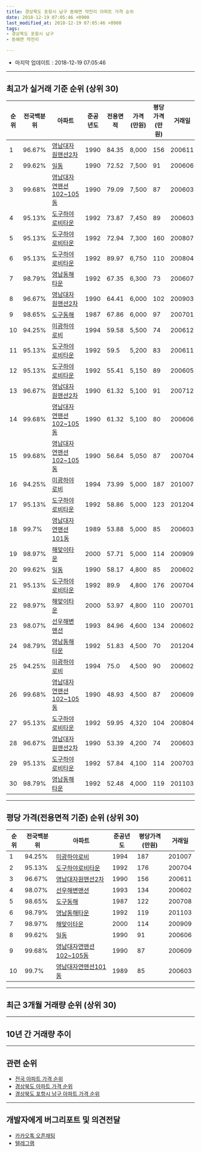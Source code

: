 ```yaml
---
title: 경상북도 포항시 남구 동해면 약전리 아파트 가격 순위
date: 2018-12-19 07:05:46 +0900
last_modified_at: 2018-12-19 07:05:46 +0900
tags:
- 경상북도 포항시 남구
- 동해면 약전리

---
```


* 마지막 업데이트 : 2018-12-19 07:05:46

---

## 최고가 실거래 기준 순위 (상위 30)


|순위|전국백분위|아파트|준공년도|전용면적|가격(만원)|평당가격(만원)|거래일|
|---|---|---|---|---|---|---|---|
|1|96.67%|[영남대자원맨션2차](https://search.naver.com/search.naver?query=%EA%B2%BD%EC%83%81%EB%B6%81%EB%8F%84+%ED%8F%AC%ED%95%AD%EC%8B%9C+%EB%82%A8%EA%B5%AC+%EB%8F%99%ED%95%B4%EB%A9%B4+%EC%95%BD%EC%A0%84%EB%A6%AC+%EC%98%81%EB%82%A8%EB%8C%80%EC%9E%90%EC%9B%90%EB%A7%A8%EC%85%982%EC%B0%A8)|1990|84.35|8,000|156|200611|
|2|99.62%|[일동](https://search.naver.com/search.naver?query=%EA%B2%BD%EC%83%81%EB%B6%81%EB%8F%84+%ED%8F%AC%ED%95%AD%EC%8B%9C+%EB%82%A8%EA%B5%AC+%EB%8F%99%ED%95%B4%EB%A9%B4+%EC%95%BD%EC%A0%84%EB%A6%AC+%EC%9D%BC%EB%8F%99)|1990|72.52|7,500|91|200606|
|3|99.68%|[영남대자연맨션102~105동](https://search.naver.com/search.naver?query=%EA%B2%BD%EC%83%81%EB%B6%81%EB%8F%84+%ED%8F%AC%ED%95%AD%EC%8B%9C+%EB%82%A8%EA%B5%AC+%EB%8F%99%ED%95%B4%EB%A9%B4+%EC%95%BD%EC%A0%84%EB%A6%AC+%EC%98%81%EB%82%A8%EB%8C%80%EC%9E%90%EC%97%B0%EB%A7%A8%EC%85%98102%7E105%EB%8F%99)|1990|79.09|7,500|87|200603|
|4|95.13%|[도구하야로비타운](https://search.naver.com/search.naver?query=%EA%B2%BD%EC%83%81%EB%B6%81%EB%8F%84+%ED%8F%AC%ED%95%AD%EC%8B%9C+%EB%82%A8%EA%B5%AC+%EB%8F%99%ED%95%B4%EB%A9%B4+%EC%95%BD%EC%A0%84%EB%A6%AC+%EB%8F%84%EA%B5%AC%ED%95%98%EC%95%BC%EB%A1%9C%EB%B9%84%ED%83%80%EC%9A%B4)|1992|73.87|7,450|89|200603|
|5|95.13%|[도구하야로비타운](https://search.naver.com/search.naver?query=%EA%B2%BD%EC%83%81%EB%B6%81%EB%8F%84+%ED%8F%AC%ED%95%AD%EC%8B%9C+%EB%82%A8%EA%B5%AC+%EB%8F%99%ED%95%B4%EB%A9%B4+%EC%95%BD%EC%A0%84%EB%A6%AC+%EB%8F%84%EA%B5%AC%ED%95%98%EC%95%BC%EB%A1%9C%EB%B9%84%ED%83%80%EC%9A%B4)|1992|72.94|7,300|160|200807|
|6|95.13%|[도구하야로비타운](https://search.naver.com/search.naver?query=%EA%B2%BD%EC%83%81%EB%B6%81%EB%8F%84+%ED%8F%AC%ED%95%AD%EC%8B%9C+%EB%82%A8%EA%B5%AC+%EB%8F%99%ED%95%B4%EB%A9%B4+%EC%95%BD%EC%A0%84%EB%A6%AC+%EB%8F%84%EA%B5%AC%ED%95%98%EC%95%BC%EB%A1%9C%EB%B9%84%ED%83%80%EC%9A%B4)|1992|89.97|6,750|110|200804|
|7|98.79%|[영남동해타운](https://search.naver.com/search.naver?query=%EA%B2%BD%EC%83%81%EB%B6%81%EB%8F%84+%ED%8F%AC%ED%95%AD%EC%8B%9C+%EB%82%A8%EA%B5%AC+%EB%8F%99%ED%95%B4%EB%A9%B4+%EC%95%BD%EC%A0%84%EB%A6%AC+%EC%98%81%EB%82%A8%EB%8F%99%ED%95%B4%ED%83%80%EC%9A%B4)|1992|67.35|6,300|73|200607|
|8|96.67%|[영남대자원맨션2차](https://search.naver.com/search.naver?query=%EA%B2%BD%EC%83%81%EB%B6%81%EB%8F%84+%ED%8F%AC%ED%95%AD%EC%8B%9C+%EB%82%A8%EA%B5%AC+%EB%8F%99%ED%95%B4%EB%A9%B4+%EC%95%BD%EC%A0%84%EB%A6%AC+%EC%98%81%EB%82%A8%EB%8C%80%EC%9E%90%EC%9B%90%EB%A7%A8%EC%85%982%EC%B0%A8)|1990|64.41|6,000|102|200903|
|9|98.65%|[도구동해](https://search.naver.com/search.naver?query=%EA%B2%BD%EC%83%81%EB%B6%81%EB%8F%84+%ED%8F%AC%ED%95%AD%EC%8B%9C+%EB%82%A8%EA%B5%AC+%EB%8F%99%ED%95%B4%EB%A9%B4+%EC%95%BD%EC%A0%84%EB%A6%AC+%EB%8F%84%EA%B5%AC%EB%8F%99%ED%95%B4)|1987|67.86|6,000|97|200701|
|10|94.25%|[미광하야로비](https://search.naver.com/search.naver?query=%EA%B2%BD%EC%83%81%EB%B6%81%EB%8F%84+%ED%8F%AC%ED%95%AD%EC%8B%9C+%EB%82%A8%EA%B5%AC+%EB%8F%99%ED%95%B4%EB%A9%B4+%EC%95%BD%EC%A0%84%EB%A6%AC+%EB%AF%B8%EA%B4%91%ED%95%98%EC%95%BC%EB%A1%9C%EB%B9%84)|1994|59.58|5,500|74|200612|
|11|95.13%|[도구하야로비타운](https://search.naver.com/search.naver?query=%EA%B2%BD%EC%83%81%EB%B6%81%EB%8F%84+%ED%8F%AC%ED%95%AD%EC%8B%9C+%EB%82%A8%EA%B5%AC+%EB%8F%99%ED%95%B4%EB%A9%B4+%EC%95%BD%EC%A0%84%EB%A6%AC+%EB%8F%84%EA%B5%AC%ED%95%98%EC%95%BC%EB%A1%9C%EB%B9%84%ED%83%80%EC%9A%B4)|1992|59.5|5,200|83|200611|
|12|95.13%|[도구하야로비타운](https://search.naver.com/search.naver?query=%EA%B2%BD%EC%83%81%EB%B6%81%EB%8F%84+%ED%8F%AC%ED%95%AD%EC%8B%9C+%EB%82%A8%EA%B5%AC+%EB%8F%99%ED%95%B4%EB%A9%B4+%EC%95%BD%EC%A0%84%EB%A6%AC+%EB%8F%84%EA%B5%AC%ED%95%98%EC%95%BC%EB%A1%9C%EB%B9%84%ED%83%80%EC%9A%B4)|1992|55.41|5,150|89|200605|
|13|96.67%|[영남대자원맨션2차](https://search.naver.com/search.naver?query=%EA%B2%BD%EC%83%81%EB%B6%81%EB%8F%84+%ED%8F%AC%ED%95%AD%EC%8B%9C+%EB%82%A8%EA%B5%AC+%EB%8F%99%ED%95%B4%EB%A9%B4+%EC%95%BD%EC%A0%84%EB%A6%AC+%EC%98%81%EB%82%A8%EB%8C%80%EC%9E%90%EC%9B%90%EB%A7%A8%EC%85%982%EC%B0%A8)|1990|61.32|5,100|91|200712|
|14|99.68%|[영남대자연맨션102~105동](https://search.naver.com/search.naver?query=%EA%B2%BD%EC%83%81%EB%B6%81%EB%8F%84+%ED%8F%AC%ED%95%AD%EC%8B%9C+%EB%82%A8%EA%B5%AC+%EB%8F%99%ED%95%B4%EB%A9%B4+%EC%95%BD%EC%A0%84%EB%A6%AC+%EC%98%81%EB%82%A8%EB%8C%80%EC%9E%90%EC%97%B0%EB%A7%A8%EC%85%98102%7E105%EB%8F%99)|1990|61.32|5,100|80|200606|
|15|99.68%|[영남대자연맨션102~105동](https://search.naver.com/search.naver?query=%EA%B2%BD%EC%83%81%EB%B6%81%EB%8F%84+%ED%8F%AC%ED%95%AD%EC%8B%9C+%EB%82%A8%EA%B5%AC+%EB%8F%99%ED%95%B4%EB%A9%B4+%EC%95%BD%EC%A0%84%EB%A6%AC+%EC%98%81%EB%82%A8%EB%8C%80%EC%9E%90%EC%97%B0%EB%A7%A8%EC%85%98102%7E105%EB%8F%99)|1990|56.64|5,050|87|200704|
|16|94.25%|[미광하야로비](https://search.naver.com/search.naver?query=%EA%B2%BD%EC%83%81%EB%B6%81%EB%8F%84+%ED%8F%AC%ED%95%AD%EC%8B%9C+%EB%82%A8%EA%B5%AC+%EB%8F%99%ED%95%B4%EB%A9%B4+%EC%95%BD%EC%A0%84%EB%A6%AC+%EB%AF%B8%EA%B4%91%ED%95%98%EC%95%BC%EB%A1%9C%EB%B9%84)|1994|73.99|5,000|187|201007|
|17|95.13%|[도구하야로비타운](https://search.naver.com/search.naver?query=%EA%B2%BD%EC%83%81%EB%B6%81%EB%8F%84+%ED%8F%AC%ED%95%AD%EC%8B%9C+%EB%82%A8%EA%B5%AC+%EB%8F%99%ED%95%B4%EB%A9%B4+%EC%95%BD%EC%A0%84%EB%A6%AC+%EB%8F%84%EA%B5%AC%ED%95%98%EC%95%BC%EB%A1%9C%EB%B9%84%ED%83%80%EC%9A%B4)|1992|58.86|5,000|123|201204|
|18|99.7%|[영남대자연맨션101동](https://search.naver.com/search.naver?query=%EA%B2%BD%EC%83%81%EB%B6%81%EB%8F%84+%ED%8F%AC%ED%95%AD%EC%8B%9C+%EB%82%A8%EA%B5%AC+%EB%8F%99%ED%95%B4%EB%A9%B4+%EC%95%BD%EC%A0%84%EB%A6%AC+%EC%98%81%EB%82%A8%EB%8C%80%EC%9E%90%EC%97%B0%EB%A7%A8%EC%85%98101%EB%8F%99)|1989|53.88|5,000|85|200603|
|19|98.97%|[해맞이타운](https://search.naver.com/search.naver?query=%EA%B2%BD%EC%83%81%EB%B6%81%EB%8F%84+%ED%8F%AC%ED%95%AD%EC%8B%9C+%EB%82%A8%EA%B5%AC+%EB%8F%99%ED%95%B4%EB%A9%B4+%EC%95%BD%EC%A0%84%EB%A6%AC+%ED%95%B4%EB%A7%9E%EC%9D%B4%ED%83%80%EC%9A%B4)|2000|57.71|5,000|114|200909|
|20|99.62%|[일동](https://search.naver.com/search.naver?query=%EA%B2%BD%EC%83%81%EB%B6%81%EB%8F%84+%ED%8F%AC%ED%95%AD%EC%8B%9C+%EB%82%A8%EA%B5%AC+%EB%8F%99%ED%95%B4%EB%A9%B4+%EC%95%BD%EC%A0%84%EB%A6%AC+%EC%9D%BC%EB%8F%99)|1990|58.17|4,800|85|200602|
|21|95.13%|[도구하야로비타운](https://search.naver.com/search.naver?query=%EA%B2%BD%EC%83%81%EB%B6%81%EB%8F%84+%ED%8F%AC%ED%95%AD%EC%8B%9C+%EB%82%A8%EA%B5%AC+%EB%8F%99%ED%95%B4%EB%A9%B4+%EC%95%BD%EC%A0%84%EB%A6%AC+%EB%8F%84%EA%B5%AC%ED%95%98%EC%95%BC%EB%A1%9C%EB%B9%84%ED%83%80%EC%9A%B4)|1992|89.9|4,800|176|200704|
|22|98.97%|[해맞이타운](https://search.naver.com/search.naver?query=%EA%B2%BD%EC%83%81%EB%B6%81%EB%8F%84+%ED%8F%AC%ED%95%AD%EC%8B%9C+%EB%82%A8%EA%B5%AC+%EB%8F%99%ED%95%B4%EB%A9%B4+%EC%95%BD%EC%A0%84%EB%A6%AC+%ED%95%B4%EB%A7%9E%EC%9D%B4%ED%83%80%EC%9A%B4)|2000|53.97|4,800|110|200701|
|23|98.07%|[선우해변맨션](https://search.naver.com/search.naver?query=%EA%B2%BD%EC%83%81%EB%B6%81%EB%8F%84+%ED%8F%AC%ED%95%AD%EC%8B%9C+%EB%82%A8%EA%B5%AC+%EB%8F%99%ED%95%B4%EB%A9%B4+%EC%95%BD%EC%A0%84%EB%A6%AC+%EC%84%A0%EC%9A%B0%ED%95%B4%EB%B3%80%EB%A7%A8%EC%85%98)|1993|84.96|4,600|134|200602|
|24|98.79%|[영남동해타운](https://search.naver.com/search.naver?query=%EA%B2%BD%EC%83%81%EB%B6%81%EB%8F%84+%ED%8F%AC%ED%95%AD%EC%8B%9C+%EB%82%A8%EA%B5%AC+%EB%8F%99%ED%95%B4%EB%A9%B4+%EC%95%BD%EC%A0%84%EB%A6%AC+%EC%98%81%EB%82%A8%EB%8F%99%ED%95%B4%ED%83%80%EC%9A%B4)|1992|51.83|4,500|70|201204|
|25|94.25%|[미광하야로비](https://search.naver.com/search.naver?query=%EA%B2%BD%EC%83%81%EB%B6%81%EB%8F%84+%ED%8F%AC%ED%95%AD%EC%8B%9C+%EB%82%A8%EA%B5%AC+%EB%8F%99%ED%95%B4%EB%A9%B4+%EC%95%BD%EC%A0%84%EB%A6%AC+%EB%AF%B8%EA%B4%91%ED%95%98%EC%95%BC%EB%A1%9C%EB%B9%84)|1994|75.0|4,500|90|200602|
|26|99.68%|[영남대자연맨션102~105동](https://search.naver.com/search.naver?query=%EA%B2%BD%EC%83%81%EB%B6%81%EB%8F%84+%ED%8F%AC%ED%95%AD%EC%8B%9C+%EB%82%A8%EA%B5%AC+%EB%8F%99%ED%95%B4%EB%A9%B4+%EC%95%BD%EC%A0%84%EB%A6%AC+%EC%98%81%EB%82%A8%EB%8C%80%EC%9E%90%EC%97%B0%EB%A7%A8%EC%85%98102%7E105%EB%8F%99)|1990|48.93|4,500|87|200609|
|27|95.13%|[도구하야로비타운](https://search.naver.com/search.naver?query=%EA%B2%BD%EC%83%81%EB%B6%81%EB%8F%84+%ED%8F%AC%ED%95%AD%EC%8B%9C+%EB%82%A8%EA%B5%AC+%EB%8F%99%ED%95%B4%EB%A9%B4+%EC%95%BD%EC%A0%84%EB%A6%AC+%EB%8F%84%EA%B5%AC%ED%95%98%EC%95%BC%EB%A1%9C%EB%B9%84%ED%83%80%EC%9A%B4)|1992|59.95|4,320|104|200804|
|28|96.67%|[영남대자원맨션2차](https://search.naver.com/search.naver?query=%EA%B2%BD%EC%83%81%EB%B6%81%EB%8F%84+%ED%8F%AC%ED%95%AD%EC%8B%9C+%EB%82%A8%EA%B5%AC+%EB%8F%99%ED%95%B4%EB%A9%B4+%EC%95%BD%EC%A0%84%EB%A6%AC+%EC%98%81%EB%82%A8%EB%8C%80%EC%9E%90%EC%9B%90%EB%A7%A8%EC%85%982%EC%B0%A8)|1990|53.39|4,200|74|200603|
|29|95.13%|[도구하야로비타운](https://search.naver.com/search.naver?query=%EA%B2%BD%EC%83%81%EB%B6%81%EB%8F%84+%ED%8F%AC%ED%95%AD%EC%8B%9C+%EB%82%A8%EA%B5%AC+%EB%8F%99%ED%95%B4%EB%A9%B4+%EC%95%BD%EC%A0%84%EB%A6%AC+%EB%8F%84%EA%B5%AC%ED%95%98%EC%95%BC%EB%A1%9C%EB%B9%84%ED%83%80%EC%9A%B4)|1992|57.84|4,100|114|200703|
|30|98.79%|[영남동해타운](https://search.naver.com/search.naver?query=%EA%B2%BD%EC%83%81%EB%B6%81%EB%8F%84+%ED%8F%AC%ED%95%AD%EC%8B%9C+%EB%82%A8%EA%B5%AC+%EB%8F%99%ED%95%B4%EB%A9%B4+%EC%95%BD%EC%A0%84%EB%A6%AC+%EC%98%81%EB%82%A8%EB%8F%99%ED%95%B4%ED%83%80%EC%9A%B4)|1992|52.48|4,000|119|201103|


---

## 평당 가격(전용면적 기준) 순위 (상위 30)


|순위|전국백분위|아파트|준공년도|평당가격(만원)|거래일|
|---|---|---|---|---|---|
|1|94.25%|[미광하야로비](https://search.naver.com/search.naver?query=%EA%B2%BD%EC%83%81%EB%B6%81%EB%8F%84+%ED%8F%AC%ED%95%AD%EC%8B%9C+%EB%82%A8%EA%B5%AC+%EB%8F%99%ED%95%B4%EB%A9%B4+%EC%95%BD%EC%A0%84%EB%A6%AC+%EB%AF%B8%EA%B4%91%ED%95%98%EC%95%BC%EB%A1%9C%EB%B9%84)|1994|187|201007|
|2|95.13%|[도구하야로비타운](https://search.naver.com/search.naver?query=%EA%B2%BD%EC%83%81%EB%B6%81%EB%8F%84+%ED%8F%AC%ED%95%AD%EC%8B%9C+%EB%82%A8%EA%B5%AC+%EB%8F%99%ED%95%B4%EB%A9%B4+%EC%95%BD%EC%A0%84%EB%A6%AC+%EB%8F%84%EA%B5%AC%ED%95%98%EC%95%BC%EB%A1%9C%EB%B9%84%ED%83%80%EC%9A%B4)|1992|176|200704|
|3|96.67%|[영남대자원맨션2차](https://search.naver.com/search.naver?query=%EA%B2%BD%EC%83%81%EB%B6%81%EB%8F%84+%ED%8F%AC%ED%95%AD%EC%8B%9C+%EB%82%A8%EA%B5%AC+%EB%8F%99%ED%95%B4%EB%A9%B4+%EC%95%BD%EC%A0%84%EB%A6%AC+%EC%98%81%EB%82%A8%EB%8C%80%EC%9E%90%EC%9B%90%EB%A7%A8%EC%85%982%EC%B0%A8)|1990|156|200611|
|4|98.07%|[선우해변맨션](https://search.naver.com/search.naver?query=%EA%B2%BD%EC%83%81%EB%B6%81%EB%8F%84+%ED%8F%AC%ED%95%AD%EC%8B%9C+%EB%82%A8%EA%B5%AC+%EB%8F%99%ED%95%B4%EB%A9%B4+%EC%95%BD%EC%A0%84%EB%A6%AC+%EC%84%A0%EC%9A%B0%ED%95%B4%EB%B3%80%EB%A7%A8%EC%85%98)|1993|134|200602|
|5|98.65%|[도구동해](https://search.naver.com/search.naver?query=%EA%B2%BD%EC%83%81%EB%B6%81%EB%8F%84+%ED%8F%AC%ED%95%AD%EC%8B%9C+%EB%82%A8%EA%B5%AC+%EB%8F%99%ED%95%B4%EB%A9%B4+%EC%95%BD%EC%A0%84%EB%A6%AC+%EB%8F%84%EA%B5%AC%EB%8F%99%ED%95%B4)|1987|122|200708|
|6|98.79%|[영남동해타운](https://search.naver.com/search.naver?query=%EA%B2%BD%EC%83%81%EB%B6%81%EB%8F%84+%ED%8F%AC%ED%95%AD%EC%8B%9C+%EB%82%A8%EA%B5%AC+%EB%8F%99%ED%95%B4%EB%A9%B4+%EC%95%BD%EC%A0%84%EB%A6%AC+%EC%98%81%EB%82%A8%EB%8F%99%ED%95%B4%ED%83%80%EC%9A%B4)|1992|119|201103|
|7|98.97%|[해맞이타운](https://search.naver.com/search.naver?query=%EA%B2%BD%EC%83%81%EB%B6%81%EB%8F%84+%ED%8F%AC%ED%95%AD%EC%8B%9C+%EB%82%A8%EA%B5%AC+%EB%8F%99%ED%95%B4%EB%A9%B4+%EC%95%BD%EC%A0%84%EB%A6%AC+%ED%95%B4%EB%A7%9E%EC%9D%B4%ED%83%80%EC%9A%B4)|2000|114|200909|
|8|99.62%|[일동](https://search.naver.com/search.naver?query=%EA%B2%BD%EC%83%81%EB%B6%81%EB%8F%84+%ED%8F%AC%ED%95%AD%EC%8B%9C+%EB%82%A8%EA%B5%AC+%EB%8F%99%ED%95%B4%EB%A9%B4+%EC%95%BD%EC%A0%84%EB%A6%AC+%EC%9D%BC%EB%8F%99)|1990|91|200606|
|9|99.68%|[영남대자연맨션102~105동](https://search.naver.com/search.naver?query=%EA%B2%BD%EC%83%81%EB%B6%81%EB%8F%84+%ED%8F%AC%ED%95%AD%EC%8B%9C+%EB%82%A8%EA%B5%AC+%EB%8F%99%ED%95%B4%EB%A9%B4+%EC%95%BD%EC%A0%84%EB%A6%AC+%EC%98%81%EB%82%A8%EB%8C%80%EC%9E%90%EC%97%B0%EB%A7%A8%EC%85%98102%7E105%EB%8F%99)|1990|87|200609|
|10|99.7%|[영남대자연맨션101동](https://search.naver.com/search.naver?query=%EA%B2%BD%EC%83%81%EB%B6%81%EB%8F%84+%ED%8F%AC%ED%95%AD%EC%8B%9C+%EB%82%A8%EA%B5%AC+%EB%8F%99%ED%95%B4%EB%A9%B4+%EC%95%BD%EC%A0%84%EB%A6%AC+%EC%98%81%EB%82%A8%EB%8C%80%EC%9E%90%EC%97%B0%EB%A7%A8%EC%85%98101%EB%8F%99)|1989|85|200603|


---

## 최근 3개월 거래량 순위 (상위 30)


<div style="width:100%;">
    <canvas id="deal_count_ranking" height="250"></canvas>
</div>


<script>
new Chart(document.getElementById("deal_count_ranking"), {
    type: 'horizontalBar',
    data: {
        labels: ['영남동해타운', '영남대자연맨션101동', '일동', '영남대자원맨션2차', '영남대자연맨션102~105동', '선우해변맨션'],
        datasets: [{
            label: '실거래 수',
            data: [2, 2, 1, 1, 1, 1],
            borderColor: "rgba(255, 0, 128, 1)",
            backgroundColor: "rgba(255, 0, 128, 0.5)",
            fill: false,
        }]
    },
    options: {
        responsive: true,
        title: {
            display: true,
            text: '최근 3개월 거래량 순위'
        },
        tooltips: {
            mode: 'index',
            intersect: false,
            callbacks: {
                title: function(tooltipItems, data) {
                    return "실거래 수:";
                },
                label: function(tooltipItem, data) {
                    return data.labels[tooltipItem.index] + ": " + tooltipItem.xLabel;
                }
            }
        },
        hover: {
            mode: 'nearest',
            intersect: true
        },
        scales: {
            xAxes: [{
                display: true,
                scaleLabel: {
                    display: true,
                    labelString: '실거래 수'
                },
                ticks: {
                    suggestedMin: 0,
                }
            }],
            yAxes: [{
                display: true,
                ticks: {
                    autoSkip: false,
                    callback: function(value, index, values) {
                        if (value.length > 15)
                            return value.substr(0, 13) + "...";
                        else
                            return value;
                    }
                },
                scaleLabel: {
                    display: false,
                }
            }]
        }
    }
});

</script>


---

## 10년 간 거래량 추이


<div style="width:100%;">
    <canvas id="deal_progress" height="250"></canvas>
</div>

<script>
new Chart(document.getElementById("deal_progress"), {
    type: 'line',
    data: {
        labels: ['200812','200901','200902','200903','200904','200905','200906','200907','200908','200909','200910','200911','200912','201001','201002','201003','201004','201005','201006','201007','201008','201009','201010','201011','201012','201101','201102','201103','201104','201105','201106','201107','201108','201109','201110','201111','201112','201201','201202','201203','201204','201205','201206','201207','201208','201209','201210','201211','201212','201301','201302','201303','201304','201305','201306','201307','201308','201309','201310','201311','201312','201401','201402','201403','201404','201405','201406','201407','201408','201409','201410','201411','201412','201501','201502','201503','201504','201505','201506','201507','201508','201509','201510','201511','201512','201601','201602','201603','201604','201605','201606','201607','201608','201609','201610','201611','201612','201701','201702','201703','201704','201705','201706','201707','201708','201709','201710','201711','201712','201801','201802','201803','201804','201805','201806','201807','201808','201809','201810','201811','201812'],
        datasets: [{
            label: '실거래 수',
            pointRadius: 1,
            data: [3, 5, 13, 10, 10, 4, 6, 6, 5, 9, 8, 9, 8, 5, 7, 12, 7, 8, 5, 7, 9, 8, 6, 8, 8, 7, 7, 7, 7, 8, 4, 5, 6, 7, 6, 9, 10, 3, 8, 11, 12, 22, 5, 8, 6, 10, 11, 4, 7, 13, 13, 11, 11, 12, 9, 9, 14, 13, 9, 14, 11, 11, 9, 27, 11, 11, 16, 17, 8, 12, 11, 6, 5, 11, 8, 10, 13, 10, 12, 6, 11, 6, 9, 14, 7, 3, 8, 12, 6, 13, 12, 2, 9, 5, 4, 10, 8, 2, 8, 3, 6, 5, 6, 6, 7, 10, 5, 6, 3, 3, 4, 10, 10, 4, 4, 3, 4, 2, 3, 2, 3],
            borderColor: "rgba(255, 201, 14, 1)",
            backgroundColor: "rgba(255, 201, 14, 0.5)",
            fill: true,
        }]
    },
    options: {
        responsive: true,
        title: {
            display: true,
            text: '10년간 거래량 추이'
        },
        tooltips: {
            mode: 'index',
            intersect: false,
        },
        hover: {
            mode: 'nearest',
            intersect: true
        },
        scales: {
            xAxes: [{
                display: true,
                scaleLabel: {
                    display: true,
                    labelString: '년/월'
                }
            }],
            yAxes: [{
                display: true,
                ticks: {
                    suggestedMin: 0,
                },
                scaleLabel: {
                    display: true,
                    labelString: '실거래 수'
                }
            }]
        }
    }
});

</script>


---

## 관련 순위

- [전국 아파트 가격 순위](https://inasie.github.io/apt-ranking/전국)
- [경상북도 아파트 가격 순위](https://inasie.github.io/apt-ranking/경상북도)
- [경상북도 포항시 남구 아파트 가격 순위](https://inasie.github.io/apt-ranking/경상북도-포항시-남구)


---

## 개발자에게 버그리포트 및 의견전달

- [카카오톡 오픈채팅](https://open.kakao.com/o/gLJUAP4)
- [텔레그램](https://t.me/inasie)

